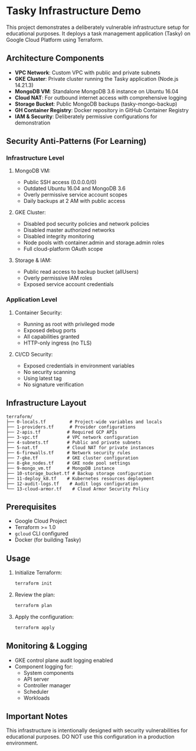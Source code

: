 # Tasky Infrastructure Demo

This project demonstrates a deliberately vulnerable infrastructure setup for educational purposes. It deploys a task management application (Tasky) on Google Cloud Platform using Terraform.

## Architecture Components

- **VPC Network**: Custom VPC with public and private subnets
- **GKE Cluster**: Private cluster running the Tasky application (Node.js 14.21.3)
- **MongoDB VM**: Standalone MongoDB 3.6 instance on Ubuntu 16.04
- **Cloud NAT**: For outbound internet access with comprehensive logging
- **Storage Bucket**: Public MongoDB backups (tasky-mongo-backup)
- **GH Container Registry**: Docker repository in GitHub Container Registry
- **IAM & Security**: Deliberately permissive configurations for demonstration

## Security Anti-Patterns (For Learning)

### Infrastructure Level
1. MongoDB VM:
   - Public SSH access (0.0.0.0/0)
   - Outdated Ubuntu 16.04 and MongoDB 3.6
   - Overly permissive service account scopes
   - Daily backups at 2 AM with public access

2. GKE Cluster:
   - Disabled pod security policies and network policies
   - Disabled master authorized networks
   - Disabled integrity monitoring
   - Node pools with container.admin and storage.admin roles
   - Full cloud-platform OAuth scope

3. Storage & IAM:
   - Public read access to backup bucket (allUsers)
   - Overly permissive IAM roles
   - Exposed service account credentials

### Application Level
1. Container Security:
   - Running as root with privileged mode
   - Exposed debug ports
   - All capabilities granted
   - HTTP-only ingress (no TLS)

2. CI/CD Security:
   - Exposed credentials in environment variables
   - No security scanning
   - Using latest tag
   - No signature verification

## Infrastructure Layout

```
terraform/
├── 0-locals.tf         # Project-wide variables and locals
├── 1-providers.tf      # Provider configurations
├── 2-apis.tf          # Required GCP APIs
├── 3-vpc.tf           # VPC network configuration
├── 4-subnets.tf       # Public and private subnets
├── 5-nat.tf           # Cloud NAT for private instances
├── 6-firewalls.tf     # Network security rules
├── 7-gke.tf           # GKE cluster configuration
├── 8-gke_nodes.tf     # GKE node pool settings
├── 9-mongo_vm.tf      # MongoDB instance
├── 10-storage_bucket.tf # Backup storage configuration
├── 11-deploy_k8.tf    # Kubernetes resources deployment
├── 12-audit-logs.tf    # Audit logs configuration
└── 13-cloud-armor.tf    # Cloud Armor Security Policy
```

## Prerequisites

- Google Cloud Project
- Terraform >= 1.0
- `gcloud` CLI configured
- Docker (for building Tasky)

## Usage

1. Initialize Terraform:
   ```bash
   terraform init
   ```

2. Review the plan:
   ```bash
   terraform plan
   ```

3. Apply the configuration:
   ```bash
   terraform apply
   ```

## Monitoring & Logging

- GKE control plane audit logging enabled
- Component logging for:
  - System components
  - API server
  - Controller manager
  - Scheduler
  - Workloads

## Important Notes

This infrastructure is intentionally designed with security vulnerabilities for educational purposes. DO NOT use this configuration in a production environment.

